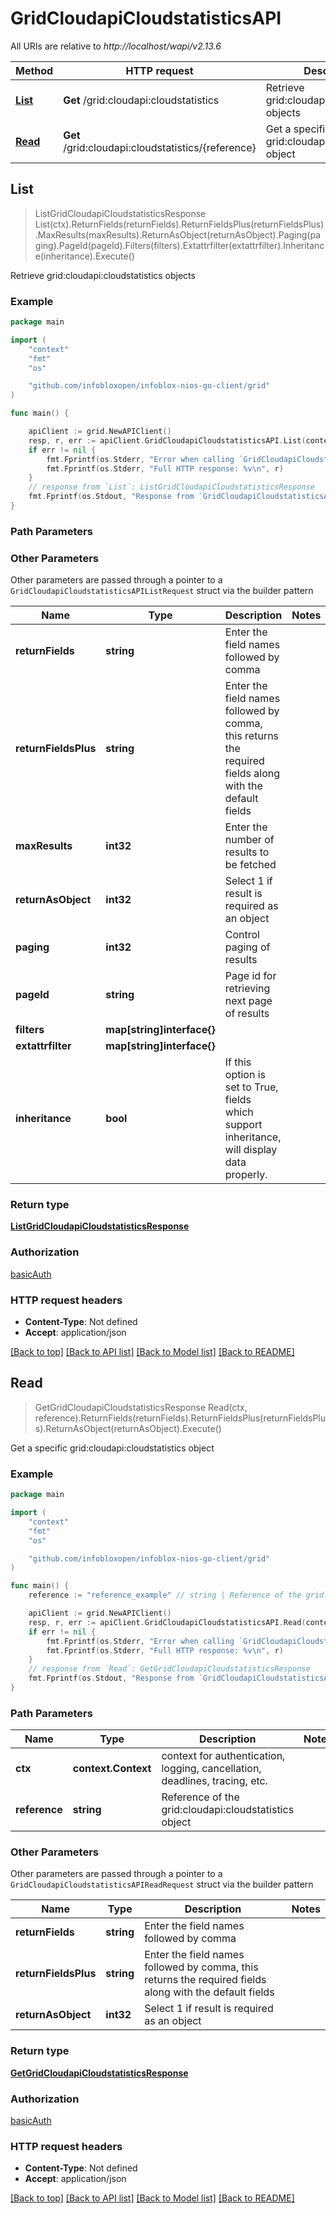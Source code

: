 # GridCloudapiCloudstatisticsAPI

All URIs are relative to *http://localhost/wapi/v2.13.6*

Method | HTTP request | Description
------------- | ------------- | -------------
[**List**](GridCloudapiCloudstatisticsAPI.md#List) | **Get** /grid:cloudapi:cloudstatistics | Retrieve grid:cloudapi:cloudstatistics objects
[**Read**](GridCloudapiCloudstatisticsAPI.md#Read) | **Get** /grid:cloudapi:cloudstatistics/{reference} | Get a specific grid:cloudapi:cloudstatistics object



## List

> ListGridCloudapiCloudstatisticsResponse List(ctx).ReturnFields(returnFields).ReturnFieldsPlus(returnFieldsPlus).MaxResults(maxResults).ReturnAsObject(returnAsObject).Paging(paging).PageId(pageId).Filters(filters).Extattrfilter(extattrfilter).Inheritance(inheritance).Execute()

Retrieve grid:cloudapi:cloudstatistics objects



### Example

```go
package main

import (
	"context"
	"fmt"
	"os"

	"github.com/infobloxopen/infoblox-nios-go-client/grid"
)

func main() {

	apiClient := grid.NewAPIClient()
	resp, r, err := apiClient.GridCloudapiCloudstatisticsAPI.List(context.Background()).Execute()
	if err != nil {
		fmt.Fprintf(os.Stderr, "Error when calling `GridCloudapiCloudstatisticsAPI.List``: %v\n", err)
		fmt.Fprintf(os.Stderr, "Full HTTP response: %v\n", r)
	}
	// response from `List`: ListGridCloudapiCloudstatisticsResponse
	fmt.Fprintf(os.Stdout, "Response from `GridCloudapiCloudstatisticsAPI.List`: %v\n", resp)
}
```

### Path Parameters



### Other Parameters

Other parameters are passed through a pointer to a `GridCloudapiCloudstatisticsAPIListRequest` struct via the builder pattern


Name | Type | Description  | Notes
------------- | ------------- | ------------- | -------------
**returnFields** | **string** | Enter the field names followed by comma | 
**returnFieldsPlus** | **string** | Enter the field names followed by comma, this returns the required fields along with the default fields | 
**maxResults** | **int32** | Enter the number of results to be fetched | 
**returnAsObject** | **int32** | Select 1 if result is required as an object | 
**paging** | **int32** | Control paging of results | 
**pageId** | **string** | Page id for retrieving next page of results | 
**filters** | **map[string]interface{}** |  | 
**extattrfilter** | **map[string]interface{}** |  | 
**inheritance** | **bool** | If this option is set to True, fields which support inheritance, will display data properly. | 

### Return type

[**ListGridCloudapiCloudstatisticsResponse**](ListGridCloudapiCloudstatisticsResponse.md)

### Authorization

[basicAuth](../README.md#basicAuth)

### HTTP request headers

- **Content-Type**: Not defined
- **Accept**: application/json

[[Back to top]](#) [[Back to API list]](../README.md#documentation-for-api-endpoints)
[[Back to Model list]](../README.md#documentation-for-models)
[[Back to README]](../README.md)


## Read

> GetGridCloudapiCloudstatisticsResponse Read(ctx, reference).ReturnFields(returnFields).ReturnFieldsPlus(returnFieldsPlus).ReturnAsObject(returnAsObject).Execute()

Get a specific grid:cloudapi:cloudstatistics object



### Example

```go
package main

import (
	"context"
	"fmt"
	"os"

	"github.com/infobloxopen/infoblox-nios-go-client/grid"
)

func main() {
	reference := "reference_example" // string | Reference of the grid:cloudapi:cloudstatistics object

	apiClient := grid.NewAPIClient()
	resp, r, err := apiClient.GridCloudapiCloudstatisticsAPI.Read(context.Background(), reference).Execute()
	if err != nil {
		fmt.Fprintf(os.Stderr, "Error when calling `GridCloudapiCloudstatisticsAPI.Read``: %v\n", err)
		fmt.Fprintf(os.Stderr, "Full HTTP response: %v\n", r)
	}
	// response from `Read`: GetGridCloudapiCloudstatisticsResponse
	fmt.Fprintf(os.Stdout, "Response from `GridCloudapiCloudstatisticsAPI.Read`: %v\n", resp)
}
```

### Path Parameters


Name | Type | Description  | Notes
------------- | ------------- | ------------- | -------------
**ctx** | **context.Context** | context for authentication, logging, cancellation, deadlines, tracing, etc.
**reference** | **string** | Reference of the grid:cloudapi:cloudstatistics object | 

### Other Parameters

Other parameters are passed through a pointer to a `GridCloudapiCloudstatisticsAPIReadRequest` struct via the builder pattern


Name | Type | Description  | Notes
------------- | ------------- | ------------- | -------------
**returnFields** | **string** | Enter the field names followed by comma | 
**returnFieldsPlus** | **string** | Enter the field names followed by comma, this returns the required fields along with the default fields | 
**returnAsObject** | **int32** | Select 1 if result is required as an object | 

### Return type

[**GetGridCloudapiCloudstatisticsResponse**](GetGridCloudapiCloudstatisticsResponse.md)

### Authorization

[basicAuth](../README.md#basicAuth)

### HTTP request headers

- **Content-Type**: Not defined
- **Accept**: application/json

[[Back to top]](#) [[Back to API list]](../README.md#documentation-for-api-endpoints)
[[Back to Model list]](../README.md#documentation-for-models)
[[Back to README]](../README.md)

